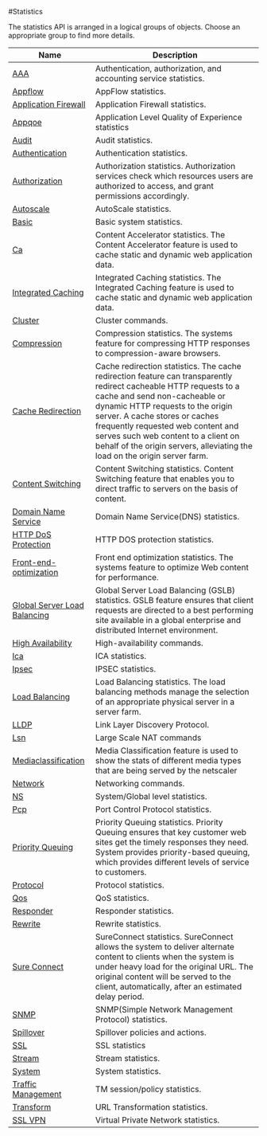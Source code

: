 #Statistics

The statistics API is arranged in a logical groups of objects. Choose an appropriate group to find more details.


<table><thead><tr><th>Name</th><th>Description</th></tr></thead><tbody><tr><td><a href="../../statistics/aaa/aaa">AAA</a></td><td>Authentication, authorization, and accounting service statistics.</td><tr><tr><td><a href="../../statistics/appflow/appflow">Appflow</a></td><td>AppFlow statistics.</td><tr><tr><td><a href="../../statistics/application-firewall/application-firewall">Application Firewall</a></td><td>Application Firewall statistics.</td><tr><tr><td><a href="../../statistics/appqoe/appqoe">Appqoe</a></td><td>Application Level Quality of Experience statistics</td><tr><tr><td><a href="../../statistics/audit/audit">Audit</a></td><td>Audit statistics.</td><tr><tr><td><a href="../../statistics/authentication/authentication">Authentication</a></td><td>Authentication statistics.</td><tr><tr><td><a href="../../statistics/authorization/authorization">Authorization</a></td><td>Authorization statistics. Authorization services check which resources users are authorized to access, and grant permissions accordingly.</td><tr><tr><td><a href="../../statistics/autoscale/autoscale">Autoscale</a></td><td>AutoScale statistics.</td><tr><tr><td><a href="../../statistics/basic/basic">Basic</a></td><td>Basic system statistics.</td><tr><tr><td><a href="../../statistics/ca/ca">Ca</a></td><td>Content Accelerator statistics. The Content Accelerator feature is used to cache static and dynamic web application data.</td><tr><tr><td><a href="../../statistics/integrated-caching/integrated-caching">Integrated Caching</a></td><td>Integrated Caching statistics. The Integrated Caching feature is used to cache static and dynamic web application data.</td><tr><tr><td><a href="../../statistics/cluster/cluster">Cluster</a></td><td>Cluster commands.</td><tr><tr><td><a href="../../statistics/compression/compression">Compression</a></td><td>Compression statistics. The systems feature for compressing HTTP responses to compression-aware browsers.</td><tr><tr><td><a href="../../statistics/cache-redirection/cache-redirection">Cache Redirection</a></td><td>Cache redirection statistics. The cache redirection feature can transparently redirect cacheable HTTP requests to a cache and send non-cacheable or dynamic HTTP requests to the origin server. A cache stores or caches frequently requested web content and serves such web content to a client on behalf of the origin servers, alleviating the load on the origin server farm.</td><tr><tr><td><a href="../../statistics/content-switching/content-switching">Content Switching</a></td><td>Content Switching statistics. Content Switching feature that enables you to direct traffic to servers on the basis of content.</td><tr><tr><td><a href="../../statistics/domain-name-service/domain-name-service">Domain Name Service</a></td><td>Domain Name Service(DNS) statistics.</td><tr><tr><td><a href="../../statistics/http-dos-protection/http-dos-protection">HTTP DoS Protection</a></td><td>HTTP DOS protection statistics.</td><tr><tr><td><a href="../../statistics/front-end-optimization/front-end-optimization">Front-end-optimization</a></td><td>Front end optimization statistics. The systems feature to optimize Web content for performance.</td><tr><tr><td><a href="../../statistics/global-server-load-balancing/global-server-load-balancing">Global Server Load Balancing</a></td><td>Global Server Load Balancing (GSLB) statistics. GSLB feature ensures that client requests are directed to a best performing site available in a global enterprise and distributed Internet environment.</td><tr><tr><td><a href="../../statistics/high-availability/high-availability">High Availability</a></td><td>High-availability commands.</td><tr><tr><td><a href="../../statistics/ica/ica">Ica</a></td><td>ICA statistics.</td><tr><tr><td><a href="../../statistics/ipsec/ipsec">Ipsec</a></td><td>IPSEC statistics.</td><tr><tr><td><a href="../../statistics/load-balancing/load-balancing">Load Balancing</a></td><td>Load Balancing statistics. The load balancing methods manage the selection of an appropriate physical server in a server farm.</td><tr><tr><td><a href="../../statistics/lldp/lldp">LLDP</a></td><td>Link Layer Discovery Protocol.</td><tr><tr><td><a href="../../statistics/lsn/lsn">Lsn</a></td><td>Large Scale NAT commands</td><tr><tr><td><a href="../../statistics/mediaclassification/mediaclassification">Mediaclassification</a></td><td>Media Classification feature is used to show the stats of different media types that are being served by the netscaler</td><tr><tr><td><a href="../../statistics/network/network">Network</a></td><td>Networking commands.</td><tr><tr><td><a href="../../statistics/ns/ns">NS</a></td><td>System/Global level statistics.</td><tr><tr><td><a href="../../statistics/pcp/pcp">Pcp</a></td><td>Port Control Protocol statistics.</td><tr><tr><td><a href="../../statistics/priority-queuing/priority-queuing">Priority Queuing</a></td><td>Priority Queuing statistics. Priority Queuing ensures that key customer web sites get the timely responses they need. System provides priority-based queuing, which provides different levels of service to customers.</td><tr><tr><td><a href="../../statistics/protocol/protocol">Protocol</a></td><td>Protocol statistics.</td><tr><tr><td><a href="../../statistics/qos/qos">Qos</a></td><td>QoS statistics.</td><tr><tr><td><a href="../../statistics/responder/responder">Responder</a></td><td>Responder statistics.</td><tr><tr><td><a href="../../statistics/rewrite/rewrite">Rewrite</a></td><td>Rewrite statistics.</td><tr><tr><td><a href="../../statistics/sure-connect/sure-connect">Sure Connect</a></td><td>SureConnect statistics. SureConnect allows the system to deliver alternate content to clients when the system is under heavy load for the original URL. The original content will be served to the client, automatically, after an estimated delay period.</td><tr><tr><td><a href="../../statistics/snmp/snmp">SNMP</a></td><td>SNMP(Simple Network Management Protocol) statistics.</td><tr><tr><td><a href="../../statistics/spillover/spillover">Spillover</a></td><td>Spillover policies and actions.</td><tr><tr><td><a href="../../statistics/ssl/ssl">SSL</a></td><td>SSL statistics</td><tr><tr><td><a href="../../statistics/stream/stream">Stream</a></td><td>Stream statistics.</td><tr><tr><td><a href="../../statistics/system/system">System</a></td><td>System statistics.</td><tr><tr><td><a href="../../statistics/traffic-management/traffic-management">Traffic Management</a></td><td>TM session/policy statistics.</td><tr><tr><td><a href="../../statistics/transform/transform">Transform</a></td><td>URL Transformation statistics.</td><tr><tr><td><a href="../../statistics/ssl-vpn/ssl-vpn">SSL VPN</a></td><td>Virtual Private Network statistics.</td><tr></tbody></table>
